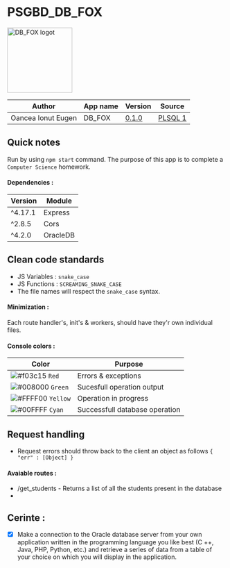 
# PSGBD_DB_FOX
<img src="https://i.ibb.co/Wfb959P/logo.png" alt="DB_FOX logot" width="150" height="150">

| Author | App name | Version | Source |
|--|--|--|--|
| Oancea Ionut Eugen | DB_FOX | [0.1.0](https://github.com/ionut270/PSGBD_DB_FOX/tree/1) | [PLSQL 1](https://profs.info.uaic.ro/~bd/wiki/index.php/PLSQL_1)

## Quick notes

Run by using `npm start` command.
The purpose of this app is to complete a `Computer Science` homework.


#### Dependencies : 
| Version | Module |
|--|--|
| ^4.17.1 | Express |
| ^2.8.5 | Cors |
| ^4.2.0 | OracleDB |

## Clean code standards
 - JS Variables 		: `snake_case`
 - JS Functions 		: `SCREAMING_SNAKE_CASE`
 - The file names will respect the `snake_case` syntax.
#### Minimization :
Each route handler's, init's & workers, should have they'r own individual files.
#### Console colors : 
| Color | Purpose |
|--|--|
| ![#f03c15](https://via.placeholder.com/15/f03c15/000000?text=+) `Red` | Errors & exceptions |
|![#008000](https://via.placeholder.com/15/008000/000000?text=+) `Green` | Sucesfull operation output |
|![#FFFF00](https://via.placeholder.com/15/FFFF00/000000?text=+) `Yellow` | Operation in progress |
| ![#00FFFF](https://via.placeholder.com/15/00FFFF/000000?text=+) `Cyan` | Successfull database operation |

## Request handling

- Request errors should throw back to the client an object as follows `{ "err" : [Object] }`
#### Avaiable routes : 
- /get_students - Returns a list of all the students present in the database
- 
## Cerinte : 
- [x] Make a connection to the Oracle database server from your own application written in the programming language you like best (C ++, Java, PHP, Python, etc.) and retrieve a series of data from a table of your choice on which you will display in the application.
